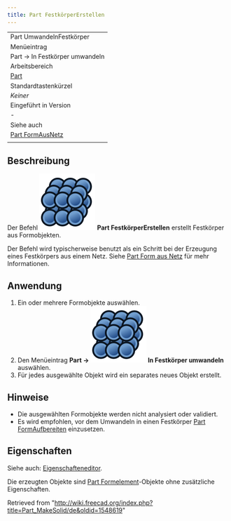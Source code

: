 ```yaml
---
title: Part FestkörperErstellen
---
```


|                                                                    |
| ------------------------------------------------------------------ |
| Part UmwandelnFestkörper                                           |
| Menüeintrag                                                        |
| Part → In Festkörper umwandeln                                     |
| Arbeitsbereich                                                     |
| [Part](/Part_Workbench/de "Part Workbench/de")                     |
| Standardtastenkürzel                                               |
| _Keiner_                                                           |
| Eingeführt in Version                                              |
| -                                                                  |
| Siehe auch                                                         |
| [Part FormAusNetz](/Part_ShapeFromMesh/de "Part ShapeFromMesh/de") |
|                                                                    |

## Beschreibung

Der Befehl ![](/src/assets/images/Part_MakeSolid.svg) **Part FestkörperErstellen** erstellt Festkörper aus Formobjekten.

Der Befehl wird typischerweise benutzt als ein Schritt bei der Erzeugung eines Festkörpers aus einem Netz. Siehe [Part Form aus Netz](/Part_ShapeFromMesh/de#Usage "Part ShapeFromMesh/de") für mehr Informationen.

## Anwendung

1. Ein oder mehrere Formobjekte auswählen.
2. Den Menüeintrag **Part → ![](/src/assets/images/Part_MakeSolid.svg) In Festkörper umwandeln** auswählen.
3. Für jedes ausgewählte Objekt wird ein separates neues Objekt erstellt.

## Hinweise

- Die ausgewählten Formobjekte werden nicht analysiert oder validiert.
- Es wird empfohlen, vor dem Umwandeln in einen Festkörper [Part FormAufbereiten](/Part_RefineShape/de "Part RefineShape/de") einzusetzen.

## Eigenschaften

Siehe auch: [Eigenschafteneditor](/Property_editor/de "Property editor/de").

Die erzeugten Objekte sind [Part Formelement](/Part_Feature/de "Part Feature/de")-Objekte ohne zusätzliche Eigenschaften.

Retrieved from "<http://wiki.freecad.org/index.php?title=Part_MakeSolid/de&oldid=1548619>"
